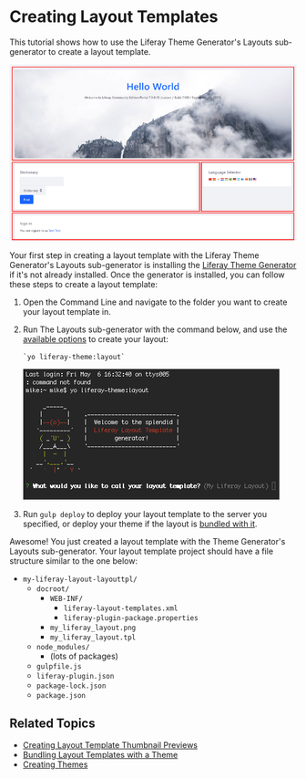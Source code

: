 # Creating Layout Templates [](id=creating-layout-templates-with-the-themes-generator)

This tutorial shows how to use the Liferay Theme Generator's Layouts 
sub-generator to create a layout template. 

![Figure 1: The *1-2-1 Columns* page layout creates a nice flow for your content.](../../../images/layout-template-1-2-1-columns.png)

Your first step in creating a layout template with the Liferay Theme Generator's 
Layouts sub-generator is installing the 
[Liferay Theme Generator](/develop/tutorials/-/knowledge_base/7-2/creating-themes) 
if it's not already installed. Once the generator is installed, you can follow 
these steps to create a layout template:

1.  Open the Command Line and navigate to the folder you want to create your
    layout template in.

2.  Run The Layouts sub-generator with the command below, and use the 
    [available options](/develop/reference/-/knowledge_base/7-2/layouts-subgenerator-reference) 
    to create your layout: 
    
        `yo liferay-theme:layout`

    ![Figure 2: The Layouts sub-generator automates the layout creation process.](../../../images/layout-prompt.png)

3.  Run `gulp deploy` to deploy your layout template to the server you 
    specified, or deploy your theme if the layout is 
    [bundled with it](/develop/tutorials/-/knowledge_base/7-2/including-layout-templates-with-a-theme).

Awesome! You just created a layout template with the Theme Generator's Layouts 
sub-generator. Your layout template project should have a file structure similar 
to the one below:

- `my-liferay-layout-layouttpl/`
    - `docroot/`
        - `WEB-INF/`
            - `liferay-layout-templates.xml`
            - `liferay-plugin-package.properties`
        - `my_liferay_layout.png`
        - `my_liferay_layout.tpl`
    - `node_modules/`
        - (lots of packages)
    - `gulpfile.js`
    - `liferay-plugin.json`
    - `package-lock.json`
    - `package.json`

## Related Topics [](id=related-topics)

- [Creating Layout Template Thumbnail Previews](/develop/tutorials/-/knowledge_base/7-2/creating-custom-layout-template-thumbnail-previews)
- [Bundling Layout Templates with a Theme](/develop/tutorials/-/knowledge_base/7-2/including-layout-templates-with-a-theme)
- [Creating Themes](/develop/tutorials/-/knowledge_base/7-2/creating-themes)
